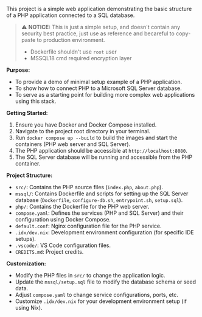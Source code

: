 This project is a simple web application demonstrating the basic structure of a PHP application connected to a SQL database.

> ⚠️ **NOTICE:**
> This is just a simple setup, and doesn't contain any security best practice, just use as reference and becareful to copy-paste to production environment.
>
> - Dockerfile shouldn't use `root` user
> - MSSQL18 cmd required encryption layer

**Purpose:**

*   To provide a demo of minimal setup example of a PHP application.
*   To show how to connect PHP to a Microsoft SQL Server database.
*   To serve as a starting point for building more complex web applications using this stack.

**Getting Started:**

1.  Ensure you have Docker and Docker Compose installed.
2.  Navigate to the project root directory in your terminal.
3.  Run `docker compose up --build` to build the images and start the containers (PHP web server and SQL Server).
4.  The PHP application should be accessible at `http://localhost:8080`.
5.  The SQL Server database will be running and accessible from the PHP container.

**Project Structure:**

*   `src/`: Contains the PHP source files (`index.php`, `about.php`).
*   `mssql/`: Contains Dockerfile and scripts for setting up the SQL Server database (`Dockerfile`, `configure-db.sh`, `entrypoint.sh`, `setup.sql`).
*   `php/`: Contains the Dockerfile for the PHP web server.
*   `compose.yaml`: Defines the services (PHP and SQL Server) and their configuration using Docker Compose.
*   `default.conf`: Nginx configuration file for the PHP service.
*   `.idx/dev.nix`: Development environment configuration (for specific IDE setups).
*   `.vscode/`: VS Code configuration files.
*   `CREDITS.md`: Project credits.

**Customization:**

*   Modify the PHP files in `src/` to change the application logic.
*   Update the `mssql/setup.sql` file to modify the database schema or seed data.
*   Adjust `compose.yaml` to change service configurations, ports, etc.
*   Customize `.idx/dev.nix` for your development environment setup (if using Nix).
